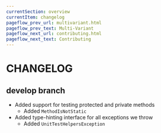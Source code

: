 ```yaml
---
currentSection: overview
currentItem: changelog
pageflow_prev_url: multivariant.html
pageflow_prev_text: Multi-Variant
pageflow_next_url: contributing.html
pageflow_next_text: Contributing
---
```

# CHANGELOG

## develop branch

* Added support for testing protected and private methods
  - Added `MethodIsNotStatic`
* Added type-hinting interface for all exceptions we throw
  - Added `UnitTestHelpersException`
